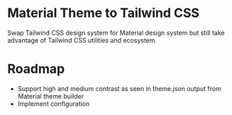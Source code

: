 # Material Theme to Tailwind CSS

Swap Tailwind CSS design system for Material design system but still take advantage of Tailwind CSS utilities and ecosystem.

# Roadmap

- Support high and medium contrast as seen in theme.json output from Material theme builder
- Implement configuration
